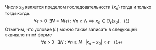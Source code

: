Число $x_{0}$ является пределом последовательности $\{ x_{n} \}$  тогда и только тогда когда:
$$
\forall \epsilon > 0 \; \; \exists N = N(\epsilon):\forall n \geq N \implies x_{n} \in O_{\epsilon}(x_{0}). \ \ \ (L)
$$
Отметим, что условие $(L)$ можно также записать в следующей эквивалентной форме: 
$$
\forall \epsilon > 0\; \; \;  \exists N: \forall n \geq N \ \ \ |x_{n}-x_{0}| < \epsilon \; \; \; \; (L+)
$$
